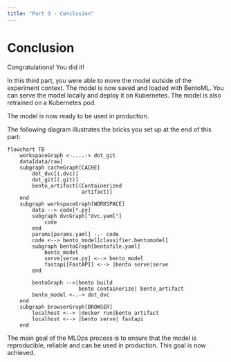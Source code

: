```yaml
---
title: "Part 3 - Conclusion"
---
```


# Conclusion

Congratulations! You did it!

In this third part, you were able to move the model outside of the experiment
context. The model is now saved and loaded with BentoML. You can serve the model
locally and deploy it on Kubernetes. The model is also retrained on a Kubernetes
pod.

The model is now ready to be used in production.

The following diagram illustrates the bricks you set up at the end of this part:

```mermaid
flowchart TB
    workspaceGraph <-....-> dot_git
    data[data/raw]
    subgraph cacheGraph[CACHE]
        dot_dvc[(.dvc)]
        dot_git[(.git)]
        bento_artifact[(Containerized
                        artifact)]
    end
    subgraph workspaceGraph[WORKSPACE]
        data --> code[*.py]
        subgraph dvcGraph["dvc.yaml"]
            code
        end
        params[params.yaml] -.- code
        code <--> bento_model[classifier.bentomodel]
        subgraph bentoGraph[bentofile.yaml]
            bento_model
            serve[serve.py] <--> bento_model
            fastapi[FastAPI] <--> |bento serve|serve
        end

        bentoGraph -->|bento build
                       bento containerize| bento_artifact
        bento_model <-.-> dot_dvc
    end
    subgraph browserGraph[BROWSER]
        localhost <--> |docker run|bento_artifact
        localhost <--> |bento serve| fastapi
    end
```


The main goal of the MLOps process is to ensure that the model is reproducible,
reliable and can be used in production. This goal is now achieved.
